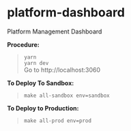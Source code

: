 # platform-dashboard
Platform Management Dashboard

**Procedure:**
>`yarn`  
>`yarn dev`  
> Go to http://localhost:3060



**To Deploy To Sandbox:**
>`make all-sandbox env=sandbox`

**To Deploy to Production:**
>`make all-prod env=prod`